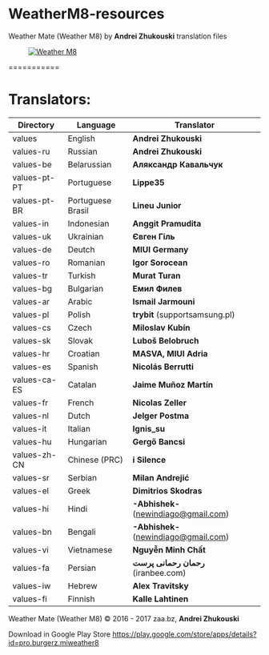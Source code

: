 # WeatherM8-resources
Weather Mate (Weather M8) by **Andrei Zhukouski** translation files

<dl><dd><a href=" target="_blank"><img src="http://i.imgur.com/bhoWULv.png" border="0" alt="Weather M8"></a></dd></dl>
===========

# Translators:
|Directory|Language|Translator|
|----|----|----|
|values|English|**Andrei Zhukouski**|
|values-ru|Russian|**Andrei Zhukouski**|
|values-be|Belarussian|**Аляксандр Кавальчук**|
|values-pt-PT|Portuguese|**Lippe35** |
|values-pt-BR|Portuguese Brasil|**Lineu Junior** |
|values-in|Indonesian|**Anggit Pramudita** |
|values-uk|Ukrainian|**Євген Гіль** |
|values-de|Deutch|**MIUI Germany** |
|values-ro|Romanian|**Igor Sorocean** |
|values-tr|Turkish|**Murat Turan**|
|values-bg|Bulgarian|**Емил Филев**|
|values-ar|Arabic|**Ismail Jarmouni**|
|values-pl|Polish|**trybit** (supportsamsung.pl)|
|values-cs|Czech|**Miloslav Kubín**|
|values-sk|Slovak|**Luboš Belobruch**|
|values-hr|Croatian|**MASVA, MIUI Adria**|
|values-es|Spanish|**Nicolás Berrutti**|
|values-ca-ES|Catalan|**Jaime Muñoz Martín**|
|values-fr|French|**Nicolas Zeller**|
|values-nl|Dutch|**Jelger Postma**|
|values-it|Italian|**Ignis_su**|
|values-hu|Hungarian|**Gergő Bancsi**|
|values-zh-CN|Chinese (PRC)|**i Silence**|
|values-sr|Serbian|**Milan Andrejić**|
|values-el|Greek|**Dimitrios Skodras**|
|values-hi|Hindi|**-Abhishek-** (newindiago@gmail.com)|
|values-bn|Bengali|**-Abhishek-** (newindiago@gmail.com)|
|values-vi|Vietnamese|**Nguyễn Minh Chất**|
|values-fa|Persian|**رحمان رحمانی پرست** (iranbee.com)|
|values-iw|Hebrew|**Alex Travitsky**|
|values-fi|Finnish|**Kalle Lahtinen**|

Weather Mate (Weather M8) © 2016 - 2017 zaa.bz, **Andrei Zhukouski**

Download in Google Play Store https://play.google.com/store/apps/details?id=pro.burgerz.miweather8
